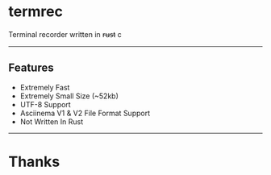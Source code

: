 # termrec
Terminal recorder written in r̶u̶s̶t c

---
## Features
- Extremely Fast
- Extremely Small Size (~52kb)
- UTF-8 Support
- Asciinema V1 & V2 File Format Support
- Not Written In Rust

---
# Thanks
